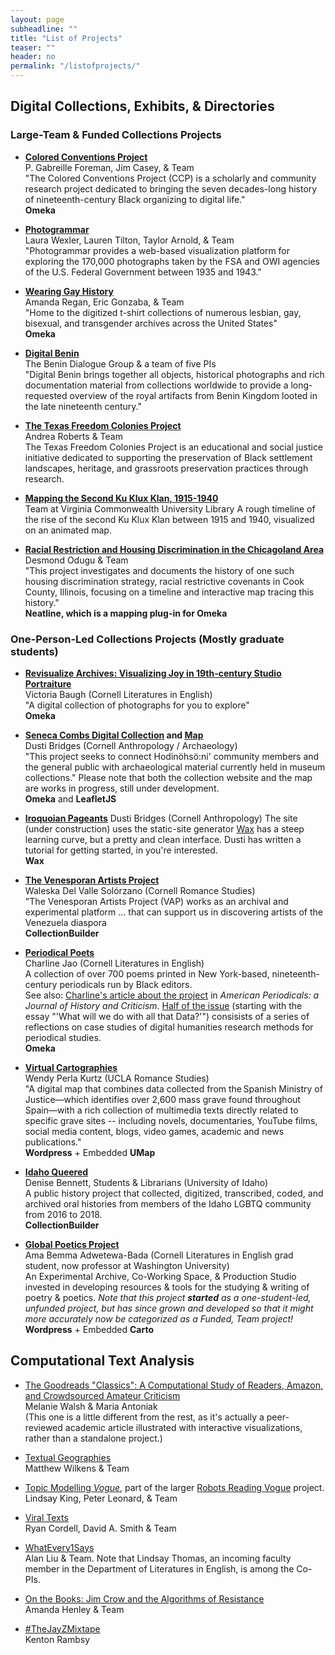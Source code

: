 ```yaml
---
layout: page
subheadline: ""
title: "List of Projects"
teaser: ""
header: no
permalink: "/listofprojects/"
---
```


## Digital Collections, Exhibits, & Directories

### Large-Team & Funded Collections Projects
* **[Colored Conventions Project](https://coloredconventions.org/)**  
P. Gabreille Foreman, Jim Casey, & Team  
"The Colored Conventions Project (CCP) is a scholarly and community research project dedicated to bringing the seven decades-long history of nineteenth-century Black organizing to digital life."  
**Omeka**
  
* **[Photogrammar](http://photogrammar.yale.edu/)**  
Laura Wexler, Lauren Tilton, Taylor Arnold, & Team  
"Photogrammar provides a web-based visualization platform for exploring the 170,000 photographs taken by the FSA and OWI agencies of the U.S. Federal Government between 1935 and 1943."
  
* **[Wearing Gay History](http://wearinggayhistory.com/)**   
Amanda Regan, Eric Gonzaba, & Team  
"Home to the digitized t-shirt collections of numerous lesbian, gay, bisexual, and transgender archives across the United States"  
**Omeka**

* **[Digital Benin](https://digitalbenin.org/)**  
The Benin Dialogue Group & a team of five PIs  
"Digital Benin brings together all objects, historical photographs and rich documentation material from collections worldwide to provide a long-requested overview of the royal artifacts from Benin Kingdom looted in the late nineteenth century."  
  
* **[The Texas Freedom Colonies Project](https://www.thetexasfreedomcoloniesproject.com/)**  
Andrea Roberts & Team  
The Texas Freedom Colonies Project is an educational and social justice initiative dedicated to supporting the preservation of Black settlement landscapes, heritage, and grassroots preservation practices through research.  

* **[Mapping the Second Ku Klux Klan, 1915-1940](https://labs.library.vcu.edu/klan/)**  
Team at Virginia Commonwealth University Library
A rough timeline of the rise of the second Ku Klux Klan between 1915 and 1940, visualized on an animated map.

* **[Racial Restriction and Housing Discrimination in the Chicagoland Area](https://digitalchicagohistory.org/exhibits/show/restricted-chicago/intro-restricted-chicago)**  
Desmond Odugu & Team  
"This project investigates and documents the history of one such housing discrimination strategy, racial restrictive covenants in Cook County, Illinois, focusing on a timeline and interactive map tracing this history."  
**Neatline, which is a mapping plug-in for Omeka**
  
### One-Person-Led Collections Projects (Mostly graduate students)
* **[Revisualize Archives: Visualizing Joy in 19th-century Studio Portraiture](http://revisualizearchives.com/)**   
Victoria Baugh (Cornell Literatures in English)  
"A digital collection of photographs for you to explore"  
**Omeka**

* **[Seneca Combs Digital Collection](https://senecacombs.org/) and [Map](https://trustyfridges.github.io/Combs_webmap/#6/44.666/-77.934)**    
Dusti Bridges (Cornell Anthropology / Archaeology)  
"This project seeks to connect Hodinöhsö:ni' community members and the general public with archaeological material currently held in museum collections."
Please note that both the collection website and the map are works in progress, still under development.  
**Omeka** and **LeafletJS**

* **[Iroquoian Pageants](https://trustyfridges.github.io/iroquoian-pageants/collection/)**
Dusti Bridges (Cornell Anthropology)
The site (under construction) uses the static-site generator [Wax](https://minicomp.github.io/wax/) has a steep learning curve, but a pretty and clean interface. Dusti has written a tutorial for getting started, in you're interested.  
**Wax**
  
* **[The Venesporan Artists Project](https://www.venesporanartists.org/)**  
Waleska Del Valle Solórzano (Cornell Romance Studies)  
"The Venesporan Artists Project (VAP) works as an archival and experimental platform ... that can support us in discovering artists of the Venezuela diaspora  
**CollectionBuilder**

* **[Periodical Poets](http://periodicalpoets.com/)**  
Charline Jao (Cornell Literatures in English)  
A collection of over 700 poems printed in New York-based, nineteenth-century periodicals run by Black editors.  
See also: [Charline's article about the project](https://muse.jhu.edu/pub/30/article/872545) in _American Periodicals: a Journal of History and Criticism_. [Half of the issue](https://muse.jhu.edu/issue/49403) (starting with the essay "'What will we do with all that Data?'") consisists of a series of reflections on case studies of digital humanities research methods for periodical studies.  
**Omeka**

* **[Virtual Cartographies](https://virtualcartographies.com/index.html)**  
Wendy Perla Kurtz (UCLA Romance Studies)  
"A digital map that combines data collected from the Spanish Ministry of Justice—which identifies over 2,600 mass grave found throughout Spain—with a rich collection of multimedia texts directly related to specific grave sites -- including novels, documentaries, YouTube films, social media content, blogs, video games, academic and news publications."  
**Wordpress** + Embedded **UMap**

* **[Idaho Queered](https://www.lib.uidaho.edu/queered/)**  
Denise Bennett, Students & Librarians (University of Idaho)  
A public history project that collected, digitized, transcribed, coded, and archived oral histories from members of the Idaho LGBTQ community from 2016 to 2018.  
**CollectionBuilder**

* **[Global Poetics Project](https://globalpoetics.org/)**  
Ama Bemma Adwetewa-Bada (Cornell Literatures in English grad student, now professor at Washington University)  
An Experimental Archive, Co-Working Space, & Production Studio invested in developing resources & tools for the studying & writing of poetry & poetics.
*Note that this project **started** as a one-student-led, unfunded project, but has since grown and developed so that it might more accurately now be categorized as a Funded, Team project!*  
**Wordpress** + Embedded **Carto**
  
  
## Computational Text Analysis

* [The Goodreads "Classics": A Computational Study of Readers, Amazon, and Crowdsourced Amateur Criticism](https://post45.org/2021/04/the-goodreads-classics-a-computational-study-of-readers-amazon-and-crowdsourced-amateur-criticism/)  
Melanie Walsh & Maria Antoniak  
(This one is a little different from the rest, as it's actually a peer-reviewed academic article illustrated with interactive visualizations, rather than a standalone project.)

* [Textual Geographies](https://txtgeo.net/)  
Matthew Wilkens & Team

* [Topic Modelling *Vogue*](http://dh.library.yale.edu/projects/vogue/topics/), part of the larger [Robots Reading Vogue](http://dh.library.yale.edu/projects/vogue/) project.  
Lindsay King, Peter Leonard, & Team

* [Viral Texts](https://viraltexts.org/)  
Ryan Cordell, David A. Smith & Team

* [WhatEvery1Says](https://we1s.ucsb.edu/)   
Alan Liu & Team. Note that Lindsay Thomas, an incoming faculty member in the Department of Literatures in English, is among the Co-PIs.

* [On the Books: Jim Crow and the Algorithms of Resistance ](https://onthebooks.lib.unc.edu/)  
Amanda Henley & Team

* [#TheJayZMixtape](https://iopn.library.illinois.edu/scalar/the-jay-z-mixtape/index)  
Kenton Rambsy  
